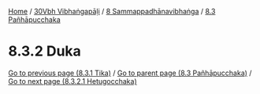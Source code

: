 
[Home](/) / [30Vbh Vibhaṅgapāḷi](../../../30Vbh.md) / [8 Sammappadhānavibhaṅga](../../8.md) / [8.3 Pañhāpucchaka](../8.3.md)

# 8.3.2 Duka


[Go to previous page (8.3.1 Tika)](8.3.1.md) / [Go to parent page (8.3 Pañhāpucchaka)](../8.3.md) / [Go to next page (8.3.2.1 Hetugocchaka)](8.3.2/8.3.2.1.md)


